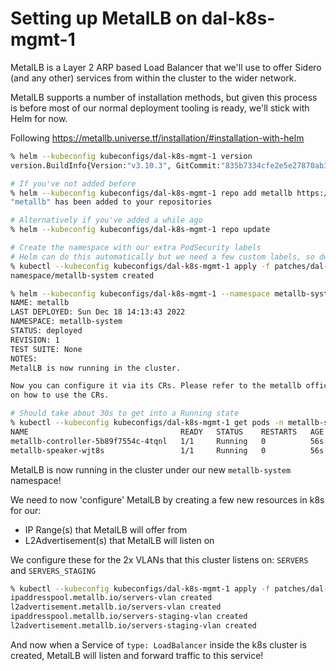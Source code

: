 # Setting up MetalLB on dal-k8s-mgmt-1

MetalLB is a Layer 2 ARP based Load Balancer that we'll use to offer Sidero (and any other) services from within the cluster to the wider network.

MetalLB supports a number of installation methods, but given this process is before most of our normal deployment tooling is ready, we'll stick with Helm for now.

Following https://metallb.universe.tf/installation/#installation-with-helm

```bash
% helm --kubeconfig kubeconfigs/dal-k8s-mgmt-1 version
version.BuildInfo{Version:"v3.10.3", GitCommit:"835b7334cfe2e5e27870ab3ed4135f136eecc704", GitTreeState:"clean", GoVersion:"go1.19.4"}

# If you've not added before
% helm --kubeconfig kubeconfigs/dal-k8s-mgmt-1 repo add metallb https://metallb.github.io/metallb
"metallb" has been added to your repositories

# Alternatively if you've added a while ago
% helm --kubeconfig kubeconfigs/dal-k8s-mgmt-1 repo update

# Create the namespace with our extra PodSecurity labels
# Helm can do this automatically but we need a few custom labels, so do this separately
% kubectl --kubeconfig kubeconfigs/dal-k8s-mgmt-1 apply -f patches/dal-k8s-mgmt-1-metallb-namespace.yaml
namespace/metallb-system created

% helm --kubeconfig kubeconfigs/dal-k8s-mgmt-1 --namespace metallb-system install metallb metallb/metallb
NAME: metallb
LAST DEPLOYED: Sun Dec 18 14:13:43 2022
NAMESPACE: metallb-system
STATUS: deployed
REVISION: 1
TEST SUITE: None
NOTES:
MetalLB is now running in the cluster.

Now you can configure it via its CRs. Please refer to the metallb official docs
on how to use the CRs.

# Should take about 30s to get into a Running state
% kubectl --kubeconfig kubeconfigs/dal-k8s-mgmt-1 get pods -n metallb-system
NAME                                  READY   STATUS    RESTARTS   AGE
metallb-controller-5b89f7554c-4tqnl   1/1     Running   0          56s
metallb-speaker-wjt8s                 1/1     Running   0          56s
```

MetalLB is now running in the cluster under our new `metallb-system` namespace!

We need to now 'configure' MetalLB by creating a few new resources in k8s for our:
* IP Range(s) that MetalLB will offer from
* L2Advertisement(s) that MetalLB will listen on

We configure these for the 2x VLANs that this cluster listens on: `SERVERS` and `SERVERS_STAGING`

```bash
% kubectl --kubeconfig kubeconfigs/dal-k8s-mgmt-1 apply -f patches/dal-k8s-mgmt-1-metallb-config.yaml
ipaddresspool.metallb.io/servers-vlan created
l2advertisement.metallb.io/servers-vlan created
ipaddresspool.metallb.io/servers-staging-vlan created
l2advertisement.metallb.io/servers-staging-vlan created
```

And now when a Service of `type: LoadBalancer` inside the k8s cluster is created, MetalLB will listen and forward traffic to this service!
